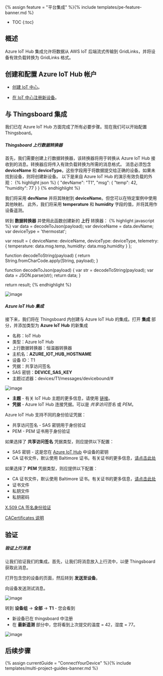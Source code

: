 {% assign feature = "平台集成" %}{% include templates/pe-feature-banner.md %}

* TOC
{:toc}


## 概述

Azure IoT Hub 集成允许将数据从 AWS IoT 后端流式传输到 GridLinks，并将设备有效负载转换为 GridLinks 格式。

  <object width="80%" data="/images/user-guide/integrations/azure/iot-hub-integration.svg"></object>

## 创建和配置 Azure IoT Hub 帐户

- [创建 IoT 中心](https://docs.microsoft.com/en-us/azure/iot-hub/iot-hub-create-through-portal#create-an-iot-hub)。

- [在 IoT 中心注册新设备](https://docs.microsoft.com/en-us/azure/iot-hub/iot-hub-create-through-portal#register-a-new-device-in-the-iot-hub)。

## 与 Thingsboard 集成
我们已在 Azure IoT Hub 方面完成了所有必要步骤。现在我们可以开始配置 Thingsboard。

##### Thingsboard 上行数据转换器

首先，我们需要创建上行数据转换器，该转换器将用于转换从 Azure IoT Hub 接收到的消息。转换器应将传入有效负载转换为所需的消息格式。
消息必须包含 **deviceName** 和 **deviceType**。这些字段用于将数据提交给正确的设备。如果未找到设备，则将创建新设备。
以下是来自 Azure IoT Hub 的演示有效负载的外观：
{% highlight json %}
{
    "devName": "T1",
    "msg": {
        "temp": 42,
        "humidity": 77
    }
}
{% endhighlight %}

我们将采用 **devName** 并将其映射到 **deviceName**。但您可以在特定案例中使用其他映射。
此外，我们将采用 **temperature** 和 **humidity** 字段的值，并将其用作设备遥测。

转到 **数据转换器** 并使用此函数创建新的 **上行** 转换器：
{% highlight javascript %}
var data = decodeToJson(payload);
var deviceName = data.devName;
var deviceType = 'thermostat';

var result = {
   deviceName: deviceName,
   deviceType: deviceType,
   telemetry: {
       temperature: data.msg.temp,
       humidity: data.msg.humidity
   }
};

function decodeToString(payload) {
   return String.fromCharCode.apply(String, payload);
}

function decodeToJson(payload) {
   var str = decodeToString(payload);
   var data = JSON.parse(str);
   return data;
}

return result;
{% endhighlight %}

![image](/images/user-guide/integrations/azure/iot-hub-converter.png)

##### Azure IoT Hub 集成

接下来，我们将在 Thingsboard 内创建与 Azure IoT Hub 的集成。打开 **集成** 部分，并添加类型为 **Azure IoT Hub** 的新集成

- 名称：IoT Hub
- 类型：Azure IoT Hub
- 上行数据转换器：恒温器转换器
- 主机名：**AZURE_IOT_HUB_HOSTNAME**
- 设备 ID：T1
- 凭据：共享访问签名
- SAS 密钥：**DEVICE_SAS_KEY**
- 主题过滤器：devices/T1/messages/devicebound/#

![image](/images/user-guide/integrations/azure/iot-hub-add-integration.png)

- **主题** - 有关 IoT Hub 主题的更多信息，请使用 [链接](https://docs.microsoft.com/en-us/azure/iot-hub/iot-hub-mqtt-support#receiving-cloud-to-device-messages)。
- **凭据** - Azure IoT Hub 连接凭据。可以是 *共享访问签名* 或 *PEM*。

Azure IoT Hub 支持不同的身份验证凭据：

- 共享访问签名 - SAS 密钥用于身份验证
- PEM - PEM 证书用于身份验证

如果选择了 **共享访问签名** 凭据类型，则应提供以下配置：
- SAS 密钥 - 这是您在 [Azure IoT Hub](https://docs.microsoft.com/en-us/azure/iot-edge/how-to-authenticate-downstream-device#symmetric-key-authentication) 中设备的密钥
- CA 证书文件，默认使用 Baltimore 证书。有关证书的更多信息，[请点击此处](https://docs.microsoft.com/en-us/azure/iot-hub/iot-hub-mqtt-support#tlsssl-configuration)

如果选择了 **PEM** 凭据类型，则应提供以下配置：

- CA 证书文件，默认使用 Baltimore 证书。有关证书的更多信息，[请点击此处](https://docs.microsoft.com/en-us/azure/iot-hub/iot-hub-mqtt-support#tlsssl-configuration)
- 证书文件
- 私钥文件
- 私钥密码

[X.509 CA 签名身份验证](https://docs.microsoft.com/en-us/azure/iot-edge/how-to-authenticate-downstream-device#x509-ca-signed-authentication)

[CACertificates 说明](https://github.com/Azure/azure-iot-sdk-c/tree/master/tools/CACertificates)

## 验证

##### 验证上行消息
让我们验证我们的集成。首先，让我们将消息放入上行流中，以便 Thingsboard 获取此消息。

打开包含您的设备的页面，然后转到 **发送至设备**。

向设备发送测试消息。

![image](/images/user-guide/integrations/azure/iot-hub-send-test-msg.png)


转到 **设备组** -> **全部** -> **T1** - 您会看到

- 新设备已在 thingsboard 中注册
- 在 **最新遥测** 部分中，您将看到上次提交的温度 = 42，湿度 = 77。

![image](/images/user-guide/integrations/azure/iot-hub-validate-telemetry.png)

## 后续步骤

{% assign currentGuide = "ConnectYourDevice" %}{% include templates/multi-project-guides-banner.md %}